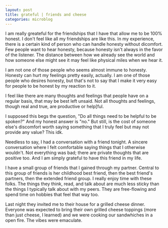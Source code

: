 ```yaml
---
layout: post
title: grateful | friends and cheese
categories: microblog
---
```


I am really greateful for the friendships that I have that allow me to be 100% honest. I don't feel like all my friendships are like this. In my experience, there is a certain kind of person who can handle honesty without dicomfort. Few people want to hear honesty, because honesty isn't always in the favor of the listener. The distance between how we already see the world and how someone else might see it may feel like physical miles when we hear it. 

I am not one of those people who seems almost immune to honesty. Honesty can hurt my feelings pretty easily, actually. I am one of those people who desires honesty, but that's not to say that I make it very easy for people to be honest by my reaction to it.

I feel like there are many thoughts and feelings that people have on a regular basis, that may be best left unsaid. Not all thoughts and feelings, though real and true, are productive or help[ful. 

I supposed this begs the question, "Do all things need to be helpful to be spoken?" And my honest answer is "no." But still, is the cost of someone else's discomfort worth saying something that I truly feel but may not provide any value? This idk. 

Needless to say, I had a conversation with a friend tonight. A sincere conversation where I felt comfortable saying things that I otherwise wouldn't. Not everything was bad; there are private thoughts that are positive too. And I am simply grateful to have this friend in my life.

I have a small group of friends that I gained through my partner. Central to this group of friends is her childhood best friend, then the best friend's partners, then the extended friend group. I really enjoy time with these folks. The things they think, read, and talk about are much less sticky than the things I typically talk about with my peers. They are free-flowing and spend time on hobbies that feel that way too. 

Last night they invited me to their house for a grilled cheese dinner. Everyone was expected to bring their own grilled cheese toppings (more than just cheese, I learned) and we were cooking our sandwhiches in a open fire. The vibes were emaculate. 

